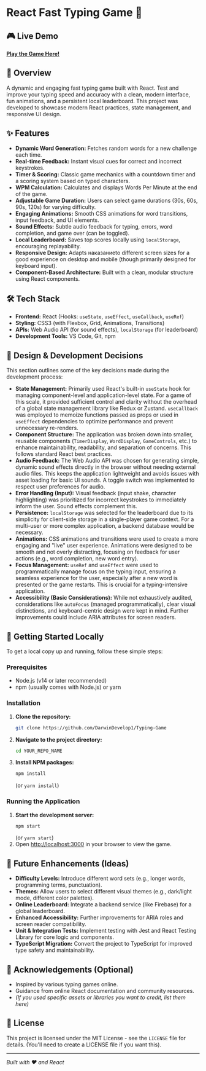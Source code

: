 ﻿# React Fast Typing Game 🚀

## 🎮 Live Demo

[**Play the Game Here!**](https://DarwinDevelop1.github.io/Typing-Game) <!-- Placeholder -->

## 🌟 Overview

A dynamic and engaging fast typing game built with React. Test and improve your typing speed and accuracy with a clean, modern interface, fun animations, and a persistent local leaderboard. This project was developed to showcase modern React practices, state management, and responsive UI design.


## ✨ Features

*   **Dynamic Word Generation:** Fetches random words for a new challenge each time.
*   **Real-time Feedback:** Instant visual cues for correct and incorrect keystrokes.
*   **Timer & Scoring:** Classic game mechanics with a countdown timer and a scoring system based on typed characters.
*   **WPM Calculation:** Calculates and displays Words Per Minute at the end of the game.
*   **Adjustable Game Duration:** Users can select game durations (30s, 60s, 90s, 120s) for varying difficulty.
*   **Engaging Animations:** Smooth CSS animations for word transitions, input feedback, and UI elements.
*   **Sound Effects:** Subtle audio feedback for typing, errors, word completion, and game over (can be toggled).
*   **Local Leaderboard:** Saves top scores locally using `localStorage`, encouraging replayability.
*   **Responsive Design:** Adapts наказаниеto different screen sizes for a good experience on desktop and mobile (though primarily designed for keyboard input).
*   **Component-Based Architecture:** Built with a clean, modular structure using React components.

## 🛠️ Tech Stack

*   **Frontend:** React (Hooks: `useState`, `useEffect`, `useCallback`, `useRef`)
*   **Styling:** CSS3 (with Flexbox, Grid, Animations, Transitions)
*   **APIs:** Web Audio API (for sound effects), `localStorage` (for leaderboard)
*   **Development Tools:** VS Code, Git, npm

## 💭 Design & Development Decisions

This section outlines some of the key decisions made during the development process:

*   **State Management:** Primarily used React's built-in `useState` hook for managing component-level and application-level state. For a game of this scale, it provided sufficient control and clarity without the overhead of a global state management library like Redux or Zustand. `useCallback` was employed to memoize functions passed as props or used in `useEffect` dependencies to optimize performance and prevent unnecessary re-renders.
*   **Component Structure:** The application was broken down into smaller, reusable components (`TimerDisplay`, `WordDisplay`, `GameControls`, etc.) to enhance maintainability, readability, and separation of concerns. This follows standard React best practices.
*   **Audio Feedback:** The Web Audio API was chosen for generating simple, dynamic sound effects directly in the browser without needing external audio files. This keeps the application lightweight and avoids issues with asset loading for basic UI sounds. A toggle switch was implemented to respect user preferences for audio.
*   **Error Handling (Input):** Visual feedback (input shake, character highlighting) was prioritized for incorrect keystrokes to immediately inform the user. Sound effects complement this.
*   **Persistence:** `localStorage` was selected for the leaderboard due to its simplicity for client-side storage in a single-player game context. For a multi-user or more complex application, a backend database would be necessary.
*   **Animations:** CSS animations and transitions were used to create a more engaging and "live" user experience. Animations were designed to be smooth and not overly distracting, focusing on feedback for user actions (e.g., word completion, new word entry).
*   **Focus Management:** `useRef` and `useEffect` were used to programmatically manage focus on the typing input, ensuring a seamless experience for the user, especially after a new word is presented or the game restarts. This is crucial for a typing-intensive application.
*   **Accessibility (Basic Considerations):** While not exhaustively audited, considerations like `autoFocus` (managed programmatically), clear visual distinctions, and keyboard-centric design were kept in mind. Further improvements could include ARIA attributes for screen readers.

## 🚀 Getting Started Locally

To get a local copy up and running, follow these simple steps:

### Prerequisites

*   Node.js (v14 or later recommended)
*   npm (usually comes with Node.js) or yarn

### Installation

1.  **Clone the repository:**
    ```bash
    git clone https://github.com/DarwinDevelop1/Typing-Game
    ```
2.  **Navigate to the project directory:**
    ```bash
    cd YOUR_REPO_NAME
    ```
3.  **Install NPM packages:**
    ```bash
    npm install
    ```
    (or `yarn install`)

### Running the Application

1.  **Start the development server:**
    ```bash
    npm start
    ```
    (or `yarn start`)
2.  Open [http://localhost:3000](http://localhost:3000) in your browser to view the game.

## 🔮 Future Enhancements (Ideas)

*   **Difficulty Levels:** Introduce different word sets (e.g., longer words, programming terms, punctuation).
*   **Themes:** Allow users to select different visual themes (e.g., dark/light mode, different color palettes).
*   **Online Leaderboard:** Integrate a backend service (like Firebase) for a global leaderboard.
*   **Enhanced Accessibility:** Further improvements for ARIA roles and screen reader compatibility.
*   **Unit & Integration Tests:** Implement testing with Jest and React Testing Library for core logic and components.
*   **TypeScript Migration:** Convert the project to TypeScript for improved type safety and maintainability.

## 🙏 Acknowledgements (Optional)

*   Inspired by various typing games online.
*   Guidance from online React documentation and community resources.
*   *(If you used specific assets or libraries you want to credit, list them here)*

## 📄 License

This project is licensed under the MIT License - see the `LICENSE` file for details. (You'll need to create a LICENSE file if you want this).

---
*Built with ❤️ and React*